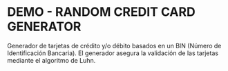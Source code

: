 # DEMO - RANDOM CREDIT CARD GENERATOR

Generador de tarjetas de crédito y/o débito basados en un BIN (Número de Identificación Bancaria). El generador asegura la validación de las tarjetas mediante el algoritmo de Luhn.
